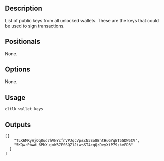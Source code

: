## Description

List of public keys from all unlocked wallets. These are the keys that could be used to sign transactions.

## Positionals
None.
## Options
None.
## Usage


```sh
cltlk wallet keys
```

## Outputs


```console
[[
    "TLK6MRyAjQq8ud7hVNYcfnVPJqcVpscN5So8BhtHuGYqET5GDW5CV",
    "5KQwrPbwdL6PhXujxW37FSSQZ1JiwsST4cqQzDeyXtP79zkvFD3"
  ]
]
```
